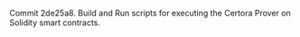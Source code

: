 Commit 2de25a8.                    Build and Run scripts for executing the Certora Prover on Solidity smart contracts.
